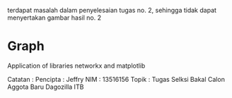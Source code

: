 terdapat masalah dalam penyelesaian tugas no. 2, sehingga tidak dapat menyertakan gambar hasil no. 2

# Graph
Application of libraries networkx and matplotlib

Catatan : 
Pencipta : Jeffry
NIM      : 13516156
Topik    : Tugas Selksi Bakal Calon Aggota Baru Dagozilla ITB
